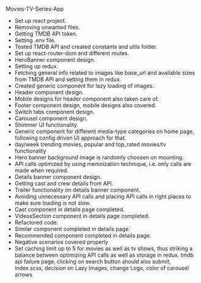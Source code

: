 Movies-TV-Series-App
- Set up react project.
- Removing unwanted files.
- Getting TMDB API token.
- Setting .env file.
- Tested TMDB API and created constants and utils folder.
- Set up react-router-dom and different routes.
- HeroBanner component design.
- Setting up redux.
- Fetching general info related to images like base_url and available sizes from TMDB API and setting them in redux.
- Created generic component for lazy loading of images.
- Header component design.
- Mobile designs for header component also taken care of.
- Footer component design, mobile designs also covered.
- Switch tabs component design.
- Carousel component design.
- Shimmer UI functionality.
- Generic component for different media-type categories on home page, following config driven UI approach for that.
- day/week trending movies, popular and top_rated movies/tv functionality
- Hero banner background image is randomly choosen on mounting.
- API calls optimized by using memoization technique, i.e. only calls are made when required.
- Details banner component design.
- Getting cast and crew details from API.
- Trailer functionality on details banner component.
- Avoiding unnecessary API calls and placing API calls in right places to make sure loading is not slow.
- Cast component in details page completed.
- VideosSection component in details page completed.
- Refactored code.
- Similar component completed in details page.
- Recommended component completed in details page.
- Negative scenarios covered properly
- Set caching limit up to 5 for movies as well as tv shows, thus striking a balance between optimizing API calls as well as storage in redux.
tmdb api failure page, clicking on search button should also submit, index.scss, decision on Lazy Images, change Logo, color of carousel arrows 